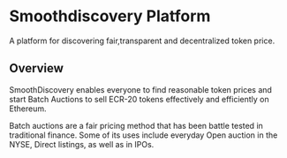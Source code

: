 # Smoothdiscovery Platform

A platform for discovering fair,transparent and decentralized token price.

## Overview

SmoothDiscovery enables everyone to find reasonable token prices and start Batch Auctions to sell ECR-20 tokens effectively and efficiently on Ethereum.

Batch auctions are a fair pricing method that has been battle tested in traditional finance. Some of its uses include everyday Open auction in the NYSE, Direct listings, as well as in IPOs.
